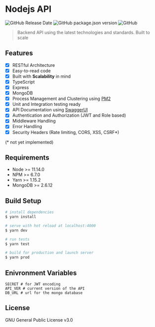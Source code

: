 
# Nodejs API

![GitHub Release Date](https://img.shields.io/github/release-date/x249/node-api.svg?style=flat-square)
![GitHub package.json version](https://img.shields.io/github/package-json/v/x249/node-api.svg?style=flat-square)
![GitHub](https://img.shields.io/github/license/x249/node-api.svg)

> Backend API using the latest technologies and standards. Built to scale

## Features

- [X] RESTful Architecture
- [X] Easy-to-read code
- [X] Built with **Scalability** in mind
- [X] TypeScript
- [X] Express
- [X] MongoDB
- [X] Process Management and Clustering using [PM2](http://pm2.keymetrics.io/)
- [X] Unit and Integration testing ready
- [X] API Documentation using [SwaggerUI](https://swagger.io/tools/swagger-ui/)
- [X] Authentication and Authorization (JWT and Role based)
- [X] Middleware Handling
- [X] Error Handling
- [X] Security Headers (Rate limiting, CORS, XSS, CSRF\*)

(* not yet implemented)

## Requirements

- Node >= 11.14.0
- NPM >= 6.7.0
- Yarn >= 1.15.2
- MongoDB >= 2.6.12

## Build Setup

```bash
# install dependencies
$ yarn install

# serve with hot reload at localhost:4000
$ yarn dev

# run tests
$ yarn test

# build for production and launch server
$ yarn prod
```

## Enivronment Variables

```env
SECRET # for JWT encoding
API_VER # current version of the API
DB_URL # url for the mongo database
```

## License

GNU General Public License v3.0
